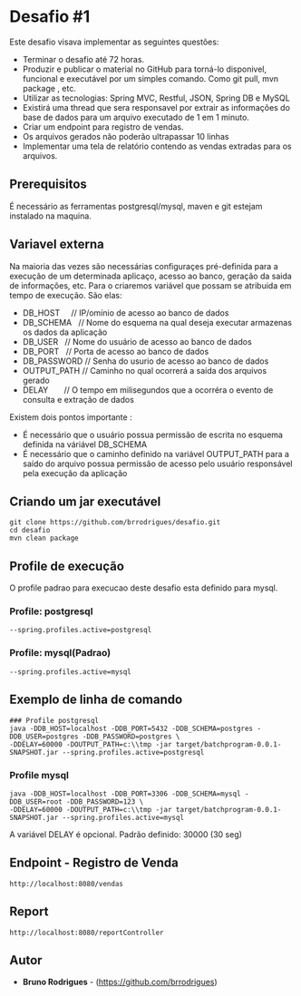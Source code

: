 # Desafio #1

Este desafio visava implementar as seguintes questões: 

* Terminar o desafio até 72 horas.
* Produzir e publicar o material no GitHub para torná-lo disponivel, funcional e executável por um simples comando. Como git pull, mvn package , etc.
* Utilizar as tecnologias: Spring MVC, Restful, JSON, Spring DB e MySQL
* Existirá uma thread que sera responsavel por extrair as informações do base de dados para um arquivo executado de 1 em 1 minuto.
* Criar um endpoint para registro de vendas.
* Os arquivos gerados não poderão ultrapassar 10 linhas
* Implementar uma tela de relatório contendo as vendas extradas para os arquivos.

## Prerequisitos

É necessário as ferramentas postgresql/mysql, maven e git estejam instalado na maquina.

## Variavel externa
Na maioria das vezes são necessárias configuraçes pré-definida para a execução de um determinada aplicaço, acesso ao banco, geração da saida de informações, etc. 
Para o criaremos variável que possam se atribuida em tempo de execução. São elas:

* DB_HOST     // IP/omínio de acesso ao banco de dados
* DB_SCHEMA   // Nome do esquema na qual deseja executar armazenas os dados da aplicação
* DB_USER     // Nome do usuário de acesso ao banco de dados
* DB_PORT     // Porta de acesso ao banco de dados
* DB_PASSWORD // Senha do usurio de acesso ao banco de dados
* OUTPUT_PATH // Caminho no qual ocorrerá a saída dos arquivos gerado
* DELAY       // O tempo em milisegundos que a ocorréra o evento de consulta e extração de dados

Existem dois pontos importante :

* É necessário que o usuário possua permissão de escrita no esquema definida na váriável DB_SCHEMA
* É necessário que o caminho definido na variável OUTPUT_PATH para a saído do arquivo possua permissão de acesso pelo usuário responsável pela execução da aplicação

## Criando um jar executável

```
git clone https://github.com/brrodrigues/desafio.git
cd desafio
mvn clean package
```

## Profile de execução

O profile padrao para execucao deste desafio esta definido para mysql.

### Profile: postgresql

```
--spring.profiles.active=postgresql
```

### Profile: mysql(Padrao)

```
--spring.profiles.active=mysql
```
## Exemplo de linha de comando
```
### Profile postgresql
java -DDB_HOST=localhost -DDB_PORT=5432 -DDB_SCHEMA=postgres -DDB_USER=postgres -DDB_PASSWORD=postgres \
-DDELAY=60000 -DOUTPUT_PATH=c:\\tmp -jar target/batchprogram-0.0.1-SNAPSHOT.jar --spring.profiles.active=postgresql
```
### Profile mysql
```
java -DDB_HOST=localhost -DDB_PORT=3306 -DDB_SCHEMA=mysql -DDB_USER=root -DDB_PASSWORD=123 \
-DDELAY=60000 -DOUTPUT_PATH=c:\\tmp -jar target/batchprogram-0.0.1-SNAPSHOT.jar --spring.profiles.active=mysql
```

A variável DELAY é opcional. Padrão definido: 30000 (30 seg)

## Endpoint - Registro de Venda
```
http://localhost:8080/vendas
```
## Report
```
http://localhost:8080/reportController
```



## Autor

* **Bruno Rodrigues** - (https://github.com/brrodrigues)

